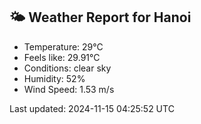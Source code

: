 <!-- WEATHER-START -->
## 🌤 Weather Report for Hanoi

- Temperature: 29°C
- Feels like: 29.91°C
- Conditions: clear sky
- Humidity: 52%
- Wind Speed: 1.53 m/s

Last updated: 2024-11-15 04:25:52 UTC
<!-- WEATHER-END -->
